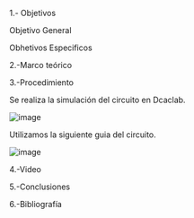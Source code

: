 1.- Objetivos


Objetivo General


Obhetivos Especificos


2.-Marco teórico


3.-Procedimiento


Se realiza la simulación del circuito en Dcaclab.


![image](https://user-images.githubusercontent.com/93899720/157040433-db60881e-323a-4dd0-a887-74e445b58749.png)


Utilizamos la siguiente guia del circuito.


![image](https://user-images.githubusercontent.com/93899720/157040628-0dcfea3a-8c9c-4337-8f7b-52b87e1a52ba.png)



4.-Video


5.-Conclusiones


6.-Bibliografía
